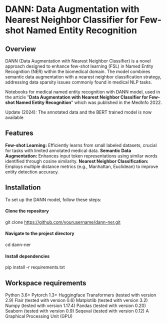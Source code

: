 # DANN: Data Augmentation with Nearest Neighbor Classifier for Few-shot Named Entity Recognition

## Overview

DANN (Data Augmentation with Nearest Neighbor Classifier) is a novel approach designed to enhance few-shot learning (FSL) in Named Entity Recognition (NER) within the biomedical domain. The model combines semantic data augmentation with a nearest neighbor classification strategy, addressing data sparsity issues commonly found in medical NLP tasks.

Notebooks for medical named entity recognition with DANN model, used in the article "**Data Augmentation with Nearest Neighbor Classifier for Few-shot Named Entity Recognition**" which was published in the MedInfo 2022.

Update (2024): The annotated data and the BERT trained model is now available

## Features

**Few-shot Learning:** Efficiently learns from small labeled datasets, crucial for tasks with limited annotated medical data.
**Semantic Data Augmentation:** Enhances input token representations using similar words identified through cosine similarity.
**Nearest Neighbor Classification:** Employs multiple distance metrics (e.g., Manhattan, Euclidean) to improve entity detection accuracy.

## Installation

To set up the DANN model, follow these steps:
#### Clone the repository
git clone https://github.com/yourusername/dann-ner.git
#### Navigate to the project directory
cd dann-ner
#### Install dependencies
pip install -r requirements.txt

## Workspace requirements

Python 3.6+
Pytorch 1.3+
Huggingface Transformers (tested with version 2.9)
Flair (tested with version 0.6)
Matplotlib (tested with version 3.2)
Numpy (tested with version 1.17.4)
Pandas (tested with version 0.20)
Seaborn (tested with version 0.9)
Seqeval (tested with version 0.12)
A Graphical Processing Unit (GPU)

